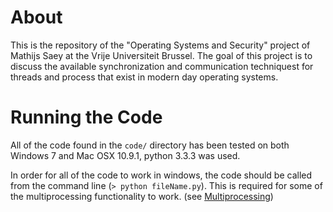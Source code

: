 # About

This is the repository of the "Operating Systems and Security" project of Mathijs Saey at the Vrije Universiteit Brussel.
The goal of this project is to discuss the available synchronization and communication techniquest for threads and process that exist in modern day operating systems.

# Running the Code

All of the code found in the `code/` directory has been tested on both Windows 7 and Mac OSX 10.9.1, python 3.3.3 was used.

In order for all of the code to work in windows, the code should be called from the command line (`> python fileName.py`). 
This is required for some of the multiprocessing functionality to work. (see [Multiprocessing](http://docs.python.org/3/library/multiprocessing.html))